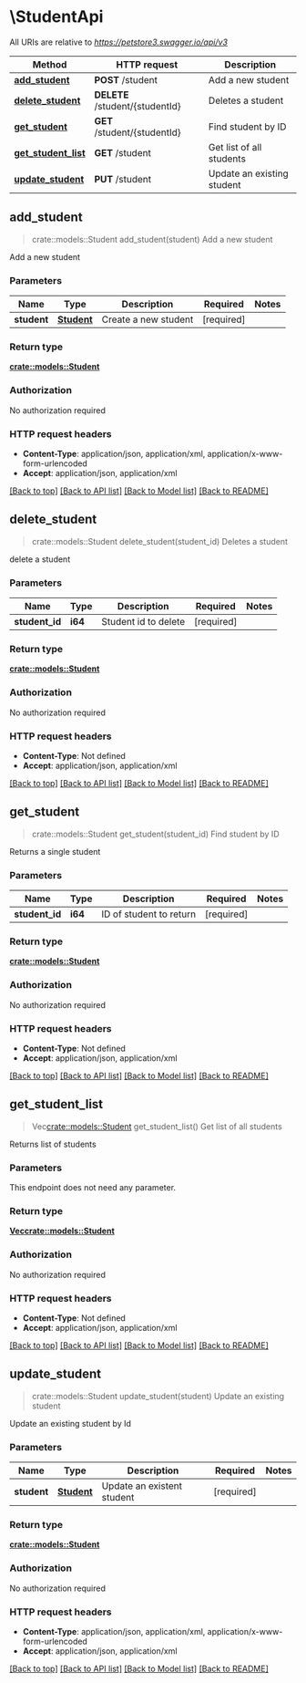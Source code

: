 # \StudentApi

All URIs are relative to *https://petstore3.swagger.io/api/v3*

Method | HTTP request | Description
------------- | ------------- | -------------
[**add_student**](StudentApi.md#add_student) | **POST** /student | Add a new student
[**delete_student**](StudentApi.md#delete_student) | **DELETE** /student/{studentId} | Deletes a student
[**get_student**](StudentApi.md#get_student) | **GET** /student/{studentId} | Find student by ID
[**get_student_list**](StudentApi.md#get_student_list) | **GET** /student | Get list of all students
[**update_student**](StudentApi.md#update_student) | **PUT** /student | Update an existing student



## add_student

> crate::models::Student add_student(student)
Add a new student

Add a new student

### Parameters


Name | Type | Description  | Required | Notes
------------- | ------------- | ------------- | ------------- | -------------
**student** | [**Student**](Student.md) | Create a new student | [required] |

### Return type

[**crate::models::Student**](Student.md)

### Authorization

No authorization required

### HTTP request headers

- **Content-Type**: application/json, application/xml, application/x-www-form-urlencoded
- **Accept**: application/json, application/xml

[[Back to top]](#) [[Back to API list]](../README.md#documentation-for-api-endpoints) [[Back to Model list]](../README.md#documentation-for-models) [[Back to README]](../README.md)


## delete_student

> crate::models::Student delete_student(student_id)
Deletes a student

delete a student

### Parameters


Name | Type | Description  | Required | Notes
------------- | ------------- | ------------- | ------------- | -------------
**student_id** | **i64** | Student id to delete | [required] |

### Return type

[**crate::models::Student**](Student.md)

### Authorization

No authorization required

### HTTP request headers

- **Content-Type**: Not defined
- **Accept**: application/json, application/xml

[[Back to top]](#) [[Back to API list]](../README.md#documentation-for-api-endpoints) [[Back to Model list]](../README.md#documentation-for-models) [[Back to README]](../README.md)


## get_student

> crate::models::Student get_student(student_id)
Find student by ID

Returns a single student

### Parameters


Name | Type | Description  | Required | Notes
------------- | ------------- | ------------- | ------------- | -------------
**student_id** | **i64** | ID of student to return | [required] |

### Return type

[**crate::models::Student**](Student.md)

### Authorization

No authorization required

### HTTP request headers

- **Content-Type**: Not defined
- **Accept**: application/json, application/xml

[[Back to top]](#) [[Back to API list]](../README.md#documentation-for-api-endpoints) [[Back to Model list]](../README.md#documentation-for-models) [[Back to README]](../README.md)


## get_student_list

> Vec<crate::models::Student> get_student_list()
Get list of all students

Returns list of students

### Parameters

This endpoint does not need any parameter.

### Return type

[**Vec<crate::models::Student>**](Student.md)

### Authorization

No authorization required

### HTTP request headers

- **Content-Type**: Not defined
- **Accept**: application/json, application/xml

[[Back to top]](#) [[Back to API list]](../README.md#documentation-for-api-endpoints) [[Back to Model list]](../README.md#documentation-for-models) [[Back to README]](../README.md)


## update_student

> crate::models::Student update_student(student)
Update an existing student

Update an existing student by Id

### Parameters


Name | Type | Description  | Required | Notes
------------- | ------------- | ------------- | ------------- | -------------
**student** | [**Student**](Student.md) | Update an existent student | [required] |

### Return type

[**crate::models::Student**](Student.md)

### Authorization

No authorization required

### HTTP request headers

- **Content-Type**: application/json, application/xml, application/x-www-form-urlencoded
- **Accept**: application/json, application/xml

[[Back to top]](#) [[Back to API list]](../README.md#documentation-for-api-endpoints) [[Back to Model list]](../README.md#documentation-for-models) [[Back to README]](../README.md)

